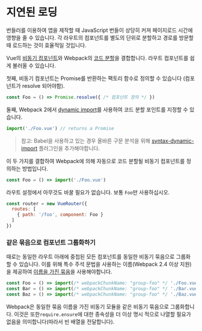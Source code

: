 # 지연된 로딩

번들러를 이용하여 앱을 제작할 때 JavaScript 번들이 상당히 커져 페이지로드 시간에 영향을 줄 수 있습니다. 각 라우트의 컴포넌트를 별도의 단위로 분할하고 경로를 방문할 때 로드하는 것이 효율적일 것입니다.

Vue의 [비동기 컴포넌트](http://vuejs.org/guide/components.html#Async-Components)와 Webpack의 [코드 분할](https://webpack.js.org/guides/code-splitting-async/)을 결합합니다. 라우트 컴포넌트를 쉽게 불러올 수 있습니다.

첫째, 비동기 컴포넌트는 Promise를 반환하는 팩토리 함수로 정의할 수 있습니다 (컴포넌트가 resolve 되어야함).

``` js
const Foo = () => Promise.resolve({ /* 컴포넌트 정의 */ })
```

둘째, Webpack 2에서 [dynamic import](https://github.com/tc39/proposal-dynamic-import)를 사용하여 코드 분할 포인트를 지정할 수 있습니다.

``` js
import('./Foo.vue') // returns a Promise
 ```

 > 참고: Babel을 사용하고 있는 경우 올바른 구문 분석을 위해 [syntax-dynamic-import](http://babeljs.io/docs/plugins/syntax-dynamic-import/) 플러그인을 추가해야합니다.

 이 두 가지를 결합하여 Webpack에 의해 자동으로 코드 분할될 비동기 컴포넌트를 정의하는 방법입니다.

 ``` js
 const Foo = () => import('./Foo.vue')
```

라우트 설정에서 아무것도 바꿀 필요가 없습니다. 보통 `Foo`만 사용하십시오.

``` js
const router = new VueRouter({
  routes: [
    { path: '/foo', component: Foo }
  ]
})
```

### 같은 묶음으로 컴포넌트 그룹화하기

때로는 동일한 라우트 아래에 중첩된 모든 컴포넌트를 동일한 비동기 묶음으로 그룹화 할 수 있습니다. 이를 위해 특수 주석 문법을 사용하는 이름(Webpack 2.4 이상 지원)을 제공하여 [이름을 가진 묶음](https://webpack.js.org/guides/code-splitting-async/#chunk-names)을 사용해야합니다.

``` js
const Foo = () => import(/* webpackChunkName: "group-foo" */ './Foo.vue')
const Bar = () => import(/* webpackChunkName: "group-foo" */ './Bar.vue')
const Baz = () => import(/* webpackChunkName: "group-foo" */ './Baz.vue')
```

Webpack은 동일한 묶음 이름을 가진 비동기 모듈을 같은 비동기 묶음으로 그룹화합니다. 이것은 또한`require.ensure`에 대한 종속성을 더 이상 명시 적으로 나열할 필요가 없음을 의미합니다(따라서 빈 배열을 전달합니다).
